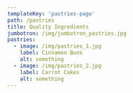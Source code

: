 ```yaml
---
templateKey: 'pastries-page'
path: /pastries
title: Quality Ingredients
jumbotron: /img/jumbotron_pastries.jpg
pastries:
  - image: /img/pastries_1.jpg
    label: Cinnamon Buns
    alt: something
  - image: /img/pastries_2.jpg
    label: Carrot Cakes
    alt: something
---
```

